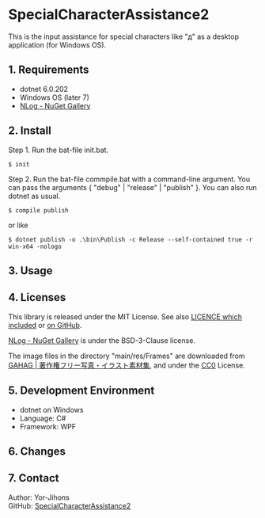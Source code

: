 # SpecialCharacterAssistance2

This is the input assistance for special characters like "д" as a desktop application (for Windows OS).

## 1. Requirements

- dotnet 6.0.202
- Windows OS (later 7)
- [NLog - NuGet Gallery](https://www.nuget.org/packages/NLog/)

## 2. Install

Step 1. Run the bat-file init.bat.

```
$ init
```
Step 2. Run the bat-file commpile.bat with a command-line argument.
You can pass the arguments { "debug" | "release" | "publish" }.
You can also run dotnet as usual.

```
$ compile publish
```

or like

```
$ dotnet publish -o .\bin\Publish -c Release --self-contained true -r win-x64 -nologo
```

## 3. Usage



## 4. Licenses

This library is released under the MIT License. See also [LICENCE which included](./LICENSE) or [on GitHub](https://github.com/Yor-Jihons/SpecialCharacterAssistance2/blob/main/SpecialCharacterAssistance2/LICENSE).

[NLog - NuGet Gallery](https://www.nuget.org/packages/NLog/) is under the BSD-3-Clause license.

The image files in the directory "main/res/Frames" are downloaded from [GAHAG | 著作権フリー写真・イラスト素材集](https://gahag.net/), and under the [CC0](https://creativecommons.org/share-your-work/public-domain/cc0) License.

## 5. Development Environment

- dotnet on Windows
- Language: C#
- Framework: WPF

## 6. Changes


## 7. Contact

Author: Yor-Jihons  
GitHub: [SpecialCharacterAssistance2](https://github.com/Yor-Jihons/SpecialCharacterAssistance2)  
